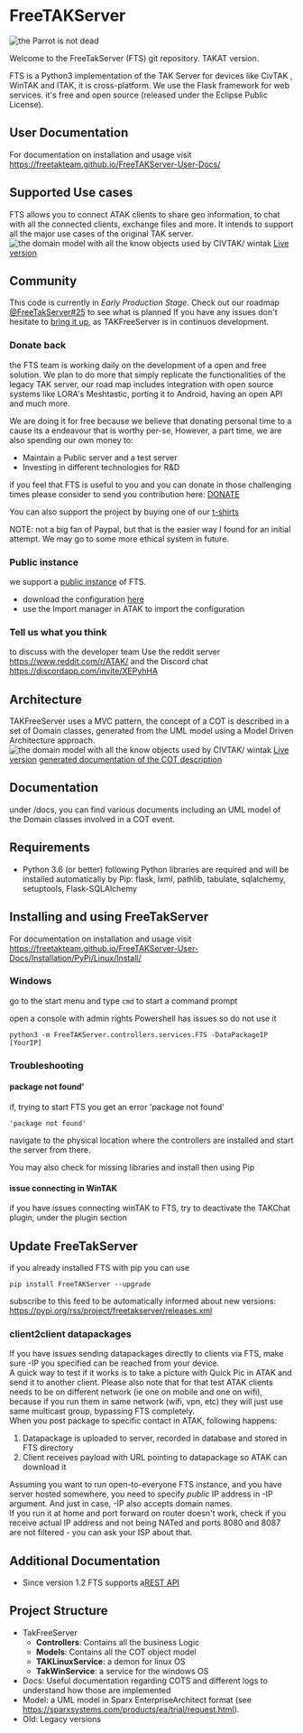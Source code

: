 # FreeTAKServer

![the Parrot is not dead](https://github.com/Tapawingo/FreeTakServer/blob/master/docs/FreeTakServer%20specs/FreeTakServerLogo.png?raw=true)

Welcome to the FreeTakServer (FTS) git repository. TAKAT version.

FTS is a Python3 implementation of the TAK Server for devices like CivTAK , WinTAK and ITAK, it is cross-platform. We use the Flask framework for web services.
it's free and open source (released under the Eclipse Public License).

## User Documentation

For documentation on installation and usage visit <https://freetakteam.github.io/FreeTAKServer-User-Docs/>

## Supported Use cases

FTS allows you to connect ATAK clients to share geo information, to chat with all the connected clients, exchange files and more.
It intends to support all the major use cases of the original TAK server.
![the domain model with all the know objects used by CIVTAK/ wintak](https://github.com/Tapawingo/TAKlib/blob/master/docs/FreeTakServer%20specs/FreeTak%20Use%20Case%20model.png?raw=true)
[Live version](http://pldemo.sparxsystems.us/TVHOG)

## Community

This code is currently in _Early Production Stage_.
Check out our roadmap [@FreeTakServer#25](https://github.com/FreeTAKTeam/FreeTakServer/issues/25) to see what is planned
If you have any issues don't hesitate to [bring it up](https://github.com/Tapawingo/FreeTakServer/issues), as TAKFreeServer is in continuos development.

### Donate back

the FTS team is working daily on the development of a open and free solution. We plan to do more that simply replicate the functionalities of the legacy TAK server, our road map includes integration with open source systems like LORA's Meshtastic, porting it to Android, having an open API and much more.

We are doing it for free because we believe that donating personal time to a cause its a endeavour that is worthy per-se, However, a part time, we are also spending our own money to:

- Maintain a Public server and a test server
- Investing in different technologies for R&D

if you feel that FTS is useful to you and you can donate in those challenging times please consider to send you contribution here:
[DONATE](https://www.paypal.com/cgi-bin/webscr?cmd=_donations&business=brothercorvo%40gmail.com&item_name=FreeTAKServer+R%26D&currency_code=CAD&source=url)

You can also support the project by buying one of our [t-shirts](http://tee.pub/lic/elARpZYCmaw)

NOTE:
not a big fan of Paypal, but that is the easier way I found for an initial attempt. We may go to some more ethical system in future.

### Public instance

we support a [public instance](https://www.reddit.com/r/ATAK/wiki/index/freetakserver) of FTS.

- download the configuration [here](https://drive.google.com/file/d/1IK1LfPN13EWikHaMyOuDDwIerNGz-Wli/view?usp=sharing)
- use the Import manager in ATAK to import the configuration

### Tell us what you think

to discuss with the developer team
Use the reddit server
<https://www.reddit.com/r/ATAK/>
and the Discord chat
<https://discordapp.com/invite/XEPyhHA>

## Architecture

TAKFreeServer uses a MVC pattern, the concept of a COT is described in a set of Domain classes, generated from the UML model using a Model Driven Architecture approach.
![the domain model with all the know objects used by CIVTAK/ wintak](https://github.com/FreeTAKTeam/FreeTakServer/blob/master/docs/FreeTAKServer%20Model.png) [Live version](http://pldemo.sparxsystems.us/Ldsd4T)
[generated documentation of the COT description](https://github.com/FreeTAKTeam/FreeTakServer/blob/master/docs/FreeTakServer%20specs/COTDomainModel.pdf)

## Documentation

under /docs, you can find various documents including an UML model of the Domain classes involved in a COT event.

## Requirements

- Python 3.6 (or better)
  following Python libraries are required and will be installed automatically by Pip: flask, lxml, pathlib, tabulate, sqlalchemy, setuptools, Flask-SQLAlchemy

## Installing and using FreeTakServer

For documentation on installation and usage visit <https://freetakteam.github.io/FreeTAKServer-User-Docs/Installation/PyPi/Linux/Install/>

### Windows

go to the start menu and type `cmd` to start a command prompt

open a console with admin rights
Powershell has issues so do not use it

```
python3 -m FreeTAKServer.controllers.services.FTS -DataPackageIP [YourIP]
```

### Troubleshooting

#### package not found'

if, trying to start FTS you get an error 'package not found'

```
'package not found'
```

navigate to the physical location where the controllers are installed and start the server from there.

You may also check for missing libraries and install then using Pip

#### issue connecting in WinTAK

if you have issues connecting winTAK to FTS, try to deactivate the TAKChat plugin, under the plugin section

## Update FreeTakServer

if you already installed FTS with pip you can use

```
pip install FreeTAKServer --upgrade
```

subscribe to this feed to be automatically informed about new versions:
<https://pypi.org/rss/project/freetakserver/releases.xml>

### client2client datapackages

If you have issues sending datapackages directly to clients via FTS, make sure -IP you specified can be reached from your device.  
A quick way to test if it works is to take a picture with Quick Pic in ATAK and send it to another client. Please also note that for that test ATAK clients needs to be on different network (ie one on mobile and one on wifi), because if you run them in same network (wifi, vpn, etc) they will just use same multicast group, bypassing FTS completely.  
When you post package to specific contact in ATAK, following happens:

1. Datapackage is uploaded to server, recorded in database and stored in FTS directory
2. Client receives payload with URL pointing to datapackage so ATAK can download it

Assuming you want to run open-to-everyone FTS instance, and you have server hosted somewhere, you need to specify _public_ IP address in -IP argument. And just in case, -IP also accepts domain names.  
If you run it at home and port forward on router doesn't work, check if you receive actual IP address and not being NATed and ports 8080 and 8087 are not filtered - you can ask your ISP about that.

## Additional Documentation

- Since version 1.2 FTS supports a[REST API](https://github.com/FreeTAKTeam/FreeTakServer/blob/master/REST_APIDoc.md)

## Project Structure

- TakFreeServer
  - **Controllers**: Contains all the business Logic
  - **Models**: Contains all the COT object model
  - **TAKLinuxService**: a demon for linux OS
  - **TakWinService**: a service for the windows OS
- Docs: Useful documentation regarding COTS and different logs to understand how those are implemented
- Model: a UML model in Sparx EnterpriseArchitect format (see <https://sparxsystems.com/products/ea/trial/request.html>).
- Old: Legacy versions
